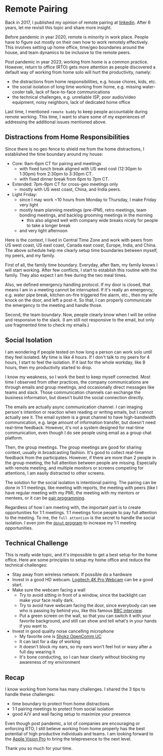 # Remote Pairing

Back in 2017, I published my opinion of remote pairing at [linkedin](https://www.linkedin.com/pulse/remote-pairing-xin-zhang/?trackingId=zPP7jxc8QuWWI2e3yVN6Vw%3D%3D).
After 6 years, let me revisit this topic and share more insight.

Before pandemic in year 2020, remote is minority in work place.
People have to figure out mostly on their own how to work remotely effectively.
This involves setting up home office, time/geo boundaries around the house, and team dynamics to be inclusive to the remote peers.

Post pandemic in year 2023, working from home is a common practice.
However, return to office (RTO) gets more attention as people discovered a default way of working from home solo will hurt the productivity, namely:
- the distractions from home responsibilities, e.g. house chores, kids, etc.
- the social isolation of long time working from home, e.g. missing water-cooler talk, lack of face-to-face communications
- the technical challenges, e.g. unreliable ISP, poor audio/video equipment, noisy neighbors, lack of dedicated home office

Last time, I mentioned `remote buddy` to keep people accountable during remote working.
This time, I want to share some of my experiences of addressing the additional issues mentioned above.

## Distractions from Home Responsibilities

Since there is no geo fence to shield me from the home distractions, I established the time boundary around my house:
- Core: 9am-6pm CT for pairing and meetings
    - with fixed lunch break aligned with US west cost (12:30pm to 1:30pm) from 2:30pm to 3:30pm CT.
    - with fixed dinner break from 6pm to 7pm CT.
- Extended: 7pm-9pm CT for cross-geo meetings only
    - mostly with US west coast, China, and India peers.
- Light Friday:
    - since I may work ~10 hours from Monday to Thursday, I make Friday very light
    - mostly team planning meetings (pre-IPM), retro meetings, team bonding meetings, and backlog grooming meetings in the morning
        - this also aligned well with company wide breaks nicely for people to take a longer break
    - and very light afternoon

Here is the context, I lived in Central Time Zone and work with peers from US west coast, US east coast, Canada east coast, Europe, India, and China.
The above schedule help me clearly setup time boundaries between myself, my peers, and my family.

First of all, the family time boundary.
Everyday, after 9am, my family knows I will start working. After few conflicts, I start to establish this routine with the family.
They also expect I am free during the two meal times.

Also, we defined emergency handling protocol. If my door is closed, that means I am in a meeting cannot be interrupted.
If it's really an emergency, e.g. water pipe break, kitchen on-fire triggered fire alarm, etc., then my wife knock on the door, and left a post-it.
So that, I can properly communicate the emergency to the meeting and handle those.

Second, the team boundary.
Now, people clearly know when I will be online and responsive to the slack.
(I am still not responsive to the email, but only use fragmented time to check my emails.)

## Social Isolation

I am wondering if people tested on how long a person can work solo until they feel isolated.
My time is like 4 hours. If I don't talk to my peers for 4 hours, I start to feel the isolation.
If it last for the whole workday, like 8 hours, then my productivity started to drop.

I know my weakness, so I work the best to keep myself connected.
Most time I observed from other practices, the company communications are through emails and group meetings, and occasionally direct messages like teams and slack.
Those communication channels can exchange the business information, but doesn't build the social connection directly.

The emails are actually async communication channel. I can imaging person's intention or reaction when reading or writing emails, but I cannot actually see it.
The email system is a great channel to have high-bandwidth communication, e.g. large amount of information transfer, but doesn't need real-time feedback.
However, it's not a system designed for real-time communication, even though I do see people using email as a group chat platform.

Then, the group meetings. 
The group meetings are good for sharing context, usually in broadcasting fashion.
It's good to collect real-time feedback from the participates.
However, if there are more than 2 people in the group meeting, the full attention between people are missing.
Especially with remote meeting, and multiple monitors or screens competing for attentions, I am easily distracted to other screens.

The solution for the social isolation is intentional pairing.
The pairing can be done in 1:1 meetings, like meeting with reports, the meeting with peers (like I have regular meeting with my PM), the meeting with my mentors or mentees, or it can be [pair programming](https://en.wikipedia.org/wiki/Pair_programming).

Regardless of how I am meeting with, the important part is to create opportunities for 1:1 meetings.
1:1 meetings force people to pay full attention to the meeting.
To me, the `full attention` is the secret to handle the social isolation.
I even join the [`donut` program](https://vmware.slack.com/apps/A11MJ51SR-donut?tab=more_info) to increase my 1:1 meeting opportunities.

## Technical Challenge

This is really wide topic, and it's impossible to get a best setup for the home office.
Here are some principles to setup my home office and reduce the technical challenges:
- Stay away from wireless network. If possible do a hardware
- Invest in a good HD webcam. [Logitech 4K Pro Webcam](https://www.logitech.com/en-us/products/webcams/4kprowebcam.960-001390.html) can be a good start.
- Make sure the webcam facing a wall
  - Try to avoid sitting in front of a window, since the backlight can make your face really dark.
  - Try to avoid have webcam facing the door, since everybody can see who is passing by behind you, like this famous [BBC interview](https://www.youtube.com/watch?v=Mh4f9AYRCZY).
  - Put a green screen on the wall, so that you can switch it with your favorite background, and still can show and tell what's in your hands if you want to.
- Invest in good quality noise cancelling microphone
  - My favorite one is [Shokz OpenComm UC](https://www.amazon.com/gp/product/B09F572Q69)
  - It can last for a day of working
  - It doesn't block my ears, so my ears won't feel hot or waxy after a full day wearing it
  - It's bone conducting, so I can hear clearly without blocking my awareness of my environment

## Recap

I know working from home has many challenges.
I shared the 3 tips to handle these challenges:
- time boundary to protect from home distractions
- 1:1 pairing meetings to protect from social isolation
- good A/V and wall facing setup to maximize your presence

Even though post pandemic, a lot of companies are encouraging or enforcing RTO, I still believe working from home properly has the best potential of high productive individuals and teams.
I am looking forward to the [Apple Vision Pro](https://www.apple.com/apple-vision-pro/) to bring the telepresence to the next level.

Thank you so much for your time.